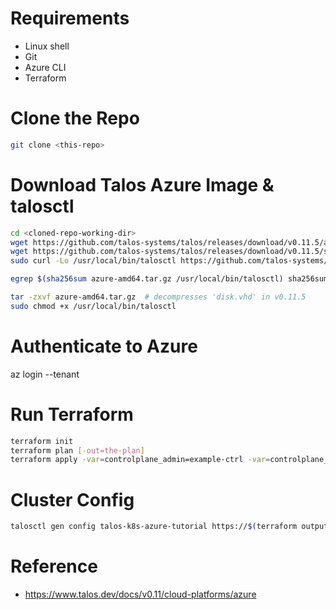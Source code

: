 # Requirements
* Linux shell
* Git
* Azure CLI
* Terraform

# Clone the Repo
```sh
git clone <this-repo>
```

# Download Talos Azure Image & talosctl
```sh
cd <cloned-repo-working-dir>
wget https://github.com/talos-systems/talos/releases/download/v0.11.5/azure-amd64.tar.gz
wget https://github.com/talos-systems/talos/releases/download/v0.11.5/sha256sum.txt
sudo curl -Lo /usr/local/bin/talosctl https://github.com/talos-systems/talos/releases/v0.11.5/download/talosctl-$(uname -s | tr "[:upper:]" "[:lower:]")-amd64

egrep $(sha256sum azure-amd64.tar.gz /usr/local/bin/talosctl) sha256sum.txt | wc -l

tar -zxvf azure-amd64.tar.gz  # decompresses 'disk.vhd' in v0.11.5
sudo chmod +x /usr/local/bin/talosctl
```

# Authenticate to Azure
az login --tenant <some-tenant-name-or-id>

# Run Terraform
```sh
terraform init
terraform plan [-out=the-plan]
terraform apply -var=controlplane_admin=example-ctrl -var=controlplane_admin=example-wrkr [-auto-approve the-plan]
```

# Cluster Config
```sh
talosctl gen config talos-k8s-azure-tutorial https://$(terraform output lb_public_ip | sed 's|^.|| ; s|.$||'):6443
```

# Reference
* https://www.talos.dev/docs/v0.11/cloud-platforms/azure